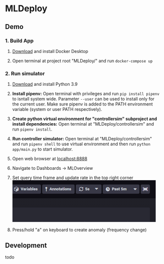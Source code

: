 # MLDeploy

## Demo
### 1. Build App
1. [Download](https://www.docker.com/products/docker-desktop/) and install Docker Desktop

2. Open terminal at project root "MLDeploy/" and run `docker-compose up`

### 2. Run simulator
1. [Download](https://www.python.org/downloads/) and install Python 3.9

2. **Install pipenv:** Open terminal with privileges and run `pip install pipenv` to isntall system wide. Parameter `--user` can be used to install only for the current user. Make sure pipenv is added to the PATH environment variable (system or user PATH respectively).

3. **Create python virtual environment for "controllersim" subproject and install dependencies:** Open terminal at "MLDeploy/controllersim" and run `pipenv install`. 

4. **Run controller simulator:** Open terminal at "MLDeploy/controllersim" and run `pipenv shell` to use virtual environment and then run `python app/main.py` to start simulator. 

5. Open web browser at [localhost:8888](http://localhost:8888/)

6. Navigate to Dashboards &rarr; MLOverview

7. Set query time frame and update rate in the top right corner
![](/docs/images/chronograph_dashboard.png "Chronograph Dashboard")

8. Press/hold "a" on keyboard to create anomaly (frequency change)

## Development
todo